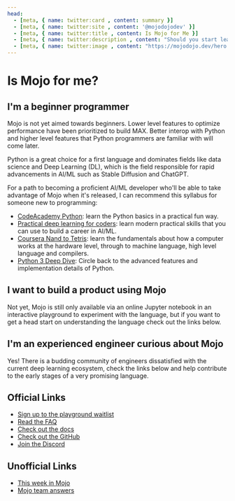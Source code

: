 ```yaml
---
head:
  - [meta, { name: twitter:card , content: summary }]
  - [meta, { name: twitter:site , content: '@mojodojodev' }]
  - [meta, { name: twitter:title , content: Is Mojo for Me }]
  - [meta, { name: twitter:description , content: "Should you start learning Mojo, or learn more about Python, AI/ML, and hardware?" }]
  - [meta, { name: twitter:image , content: "https://mojodojo.dev/hero.png" }]
---
```


# Is Mojo for me?

## I'm a beginner programmer

Mojo is not yet aimed towards beginners. Lower level features to optimize performance have been prioritized to build MAX. Better interop with Python and higher level features that Python programmers are familiar with will come later.

Python is a great choice for a first language and dominates fields like data science and Deep Learning (DL), which is the field responsible for rapid advancements in AI/ML such as Stable Diffusion and ChatGPT.

For a path to becoming a proficient AI/ML developer who'll be able to take advantage of Mojo when it's released, I can recommend this syllabus for someone new to programming:

- [CodeAcademy Python](https://www.codecademy.com/courses/learn-python-3/lessons/python-hello-world): learn the Python basics in a practical fun way.
- [Practical deep learning for coders](https://course.fast.ai/): learn modern practical skills that you can use to build a career in AI/ML.
- [Coursera Nand to Tetris](https://www.coursera.org/learn/build-a-computer): learn the fundamentals about how a computer works at the hardware level, through to machine language, high level language and compilers.
- [Python 3 Deep Dive](https://www.udemy.com/course/python-3-deep-dive-part-1/): Circle back to the advanced features and implementation details of Python.

## I want to build a product using Mojo

Not yet, Mojo is still only available via an online Jupyter notebook in an interactive playground to experiment with the language, but if you want to get a head start on understanding the language check out the links below.

## I'm an experienced engineer curious about Mojo

Yes! There is a budding community of engineers dissatisfied with the current deep learning ecosystem, check the links below and help contribute to the early stages of a very promising language.

## Official Links

- [Sign up to the playground waitlist](https://www.modular.com/get-started)
- [Read the FAQ](https://docs.modular.com/mojo/faq.html)
- [Check out the docs](https://docs.modular.com/mojo/programming-manual.html)
- [Check out the GitHub](https://github.com/modularml/mojo)
- [Join the Discord](https://www.discord.gg/modular)

## Unofficial Links

- [This week in Mojo](/this_week_in_mojo/)
- [Mojo team answers](/mojo_team_answers.html)

<CommentService />
